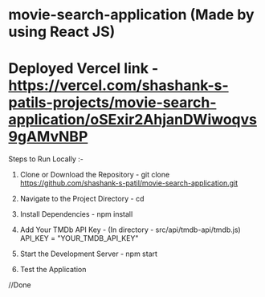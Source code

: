 # movie-search-application (Made by using React JS)
# Deployed Vercel link - https://vercel.com/shashank-s-patils-projects/movie-search-application/oSExir2AhjanDWiwoqvs9gAMvNBP 

Steps to Run Locally :-

1) Clone or Download the Repository -
   git clone https://github.com/shashank-s-patil/movie-search-application.git

2) Navigate to the Project Directory -
   cd <project-folder-name>

3) Install Dependencies -
   npm install

4) Add Your TMDb API Key -
   (In directory - src/api/tmdb-api/tmdb.js)
   API_KEY = "YOUR_TMDB_API_KEY"

5) Start the Development Server -
   npm start

6) Test the Application


//Done

   
